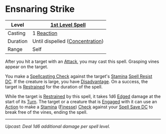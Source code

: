 # Ensnaring Strike

| Level    | [1st Level Spell](1st%20Level%20Spells.md)                     |
| -------- | -------------------------------------------------------------- |
| Casting  | 1 [Reaction](../../../../Game%20Procedures/Combat/Reaction.md) |
| Duration | Until dispelled ([Concentration](../../Concentration.md))      |
| Range    | Self                                                           |

After you hit a target with an [Attack](../../../../Game%20Procedures/Combat/Attack.md), you may cast this spell. Grasping vines appear on the target.

You make a [Spellcasting Check](../../../Spellcasting/Spellcasting%20Check.md) against the target's [Stamina](../../../../Player%20Characters/Attributes/Stamina.md) [Spell Resist DC](../../Spell%20Resist%20DC.md). If the creature is large, you have [Disadvantage](../../../../Game%20Procedures/Die%20Rolling%20Mechanics/Disadvantage.md). On a success, the target is [Restrained](../../../../Game%20Procedures/Conditions/Restrained.md) for the duration of the spell.

While the target is [Restrained](../../../../Game%20Procedures/Conditions/Restrained.md) by this spell, it takes 1d6 [Edged](../../../../Game%20Procedures/Combat/Damage/Damage%20Types/Edged.md) damage at the start of its [Turn](../../../../Game%20Procedures/Core%20Procedures/Turn.md). The target or a creature that is [Engaged](../../../../Game%20Procedures/Conditions/Engaged.md) with it can use an [Action](../../../../Game%20Procedures/Core%20Procedures/Action.md) to make a [Stamina](../../../../Player%20Characters/Attributes/Stamina.md) ([Finesse](../../../../Player%20Characters/Skills/Secondary%20Skills/Finesse.md)) [Check](../../../../Game%20Procedures/Core%20Procedures/Check.md) against your [Spell Save DC](../../Spell%20Save%20DC.md) to break free of the vines, ending the spell.

---
*Upcast: Deal 1d6 additional damage per spell level.*
